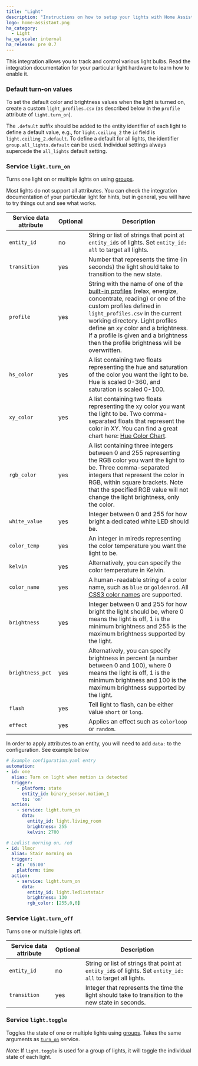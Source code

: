 ```yaml
---
title: "Light"
description: "Instructions on how to setup your lights with Home Assistant."
logo: home-assistant.png
ha_category:
  - Light
ha_qa_scale: internal
ha_release: pre 0.7
---
```


This integration allows you to track and control various light bulbs. Read the integration documentation for your particular light hardware to learn how to enable it.

### Default turn-on values

To set the default color and brightness values when the light is turned on, create a custom `light_profiles.csv` (as described below in the `profile` attribute of `light.turn_on`).

The `.default` suffix should be added to the entity identifier of each light to define a default value, e.g., for `light.ceiling_2` the `id` field is `light.ceiling_2.default`. To define a default for all lights, the identifier `group.all_lights.default` can be used. Individual settings always supercede the `all_lights` default setting.

### Service `light.turn_on`

Turns one light on or multiple lights on using [groups]({{site_root}}/integrations/group/).

Most lights do not support all attributes. You can check the integration documentation of your particular light for hints, but in general, you will have to try things out and see what works.

| Service data attribute | Optional | Description |
| ---------------------- | -------- | ----------- |
| `entity_id` | no | String or list of strings that point at `entity_id`s of lights. Set `entity_id: all` to target all lights.
| `transition` | yes | Number that represents the time (in seconds) the light should take to transition to the new state.
| `profile` | yes | String with the name of one of the [built-in profiles](https://github.com/home-assistant/home-assistant/blob/master/homeassistant/components/light/light_profiles.csv) (relax, energize, concentrate, reading) or one of the custom profiles defined in `light_profiles.csv` in the current working directory.  Light profiles define an xy color and a brightness. If a profile is given and a brightness then the profile brightness will be overwritten.
| `hs_color` | yes | A list containing two floats representing the hue and saturation of the color you want the light to be. Hue is scaled 0-360, and saturation is scaled 0-100.
| `xy_color` | yes | A list containing two floats representing the xy color you want the light to be. Two comma-separated floats that represent the color in XY. You can find a great chart here: [Hue Color Chart](https://developers.meethue.com/documentation/core-concepts#color_gets_more_complicated).
| `rgb_color` | yes | A list containing three integers between 0 and 255 representing the RGB color you want the light to be. Three comma-separated integers that represent the color in RGB, within square brackets. Note that the specified RGB value will not change the light brightness, only the color.
| `white_value` | yes | Integer between 0 and 255 for how bright a dedicated white LED should be.
| `color_temp` | yes | An integer in mireds representing the color temperature you want the light to be.
| `kelvin` | yes | Alternatively, you can specify the color temperature in Kelvin.
| `color_name` | yes | A human-readable string of a color name, such as `blue` or `goldenrod`. All [CSS3 color names](https://www.w3.org/TR/css-color-3/#svg-color) are supported.
| `brightness` | yes | Integer between 0 and 255 for how bright the light should be, where 0 means the light is off, 1 is the minimum brightness and 255 is the maximum brightness supported by the light.
| `brightness_pct`| yes | Alternatively, you can specify brightness in percent (a number between 0 and 100), where 0 means the light is off, 1 is the minimum brightness and 100 is the maximum brightness supported by the light.
| `flash` | yes | Tell light to flash, can be either value `short` or `long`.
| `effect`| yes | Applies an effect such as `colorloop` or `random`.

<div class='note'>

In order to apply attributes to an entity, you will need to add `data:` to the configuration. See example below

</div>

```yaml
# Example configuration.yaml entry
automation:
- id: one
  alias: Turn on light when motion is detected
  trigger:
    - platform: state
      entity_id: binary_sensor.motion_1
      to: 'on'
  action:
    - service: light.turn_on
      data:
        entity_id: light.living_room
        brightness: 255
        kelvin: 2700
```
```yaml
# Ledlist morning on, red
- id: llmor
  alias: Stair morning on
  trigger:
  - at: '05:00'
    platform: time
  action:
    - service: light.turn_on
      data:
        entity_id: light.ledliststair
        brightness: 130
        rgb_color: [255,0,0]
```

### Service `light.turn_off`

Turns one or multiple lights off.

| Service data attribute | Optional | Description |
| ---------------------- | -------- | ----------- |
| `entity_id` | no | String or list of strings that point at `entity_id`s of lights. Set `entity_id: all` to target all lights.
| `transition` | yes | Integer that represents the time the light should take to transition to the new state in seconds.

### Service `light.toggle`

Toggles the state of one or multiple lights using [groups]({{site_root}}/integrations/group/). 
Takes the same arguments as [`turn_on`](#service-lightturn_on) service.

*Note*: If `light.toggle` is used for a group of lights, it will toggle the individual state of each light.

